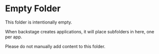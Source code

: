 # Empty Folder

This folder is intentionally empty.

When backstage creates applications, it will place subfolders in here, one per app.

Please do not manually add content to this folder.